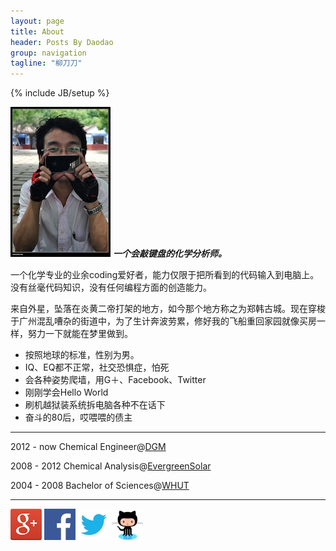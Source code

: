 ```yaml
---
layout: page
title: About
header: Posts By Daodao
group: navigation
tagline: "柳刀刀"
---
```

{% include JB/setup %}



![avatar](/media/files/images/avatar.jpg)
***一个会敲键盘的化学分析师。***

一个化学专业的业余coding爱好者，能力仅限于把所看到的代码输入到电脑上。没有丝毫代码知识，没有任何编程方面的创造能力。  

来自外星，坠落在炎黄二帝打架的地方，如今那个地方称之为郑韩古城。现在穿梭于广州混乱嘈杂的街道中，为了生计奔波劳累，修好我的飞船重回家园就像买房一样，努力一下就能在梦里做到。   

   * 按照地球的标准，性别为男。  
   * IQ、EQ都不正常，社交恐惧症，怕死  
   * 会各种姿势爬墙，用G＋、Facebook、Twitter  
   * 刚刚学会Hello World  
   * 刷机越狱装系统拆电脑各种不在话下  
   * 奋斗的80后，哎喂喂的债主  
   
---

2012 - now Chemical Engineer@[DGM](http://www.dgm-usa.com/)  


2008 - 2012 Chemical Analysis@[EvergreenSolar](http://www.evergreensolar.com)  


2004 - 2008 Bachelor of Sciences@[WHUT](http://www.whut.edu.cn/)  


---


[![G+](/media/files/images/logo/gplus.jpg)](https://plus.google.com/u/0/106074611172059885510/about)
[![facebook](/media/files/images/logo/facebook.jpg)](https://www.facebook.com/lau.adresty)
[![twitter](/media/files/images/logo/twitter.jpg)](http://www.twitter.com/adresty)
[![github](/media/files/images/logo/github.jpg)](https://github.com/adresty)
